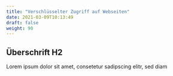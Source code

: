 ```yaml
---
title: "Verschlüsselter Zugriff auf Webseiten"
date: 2021-03-09T10:13:49
draft: false
weight: 90
---
```

## Überschrift H2

Lorem ipsum dolor sit amet, consetetur sadipscing elitr, sed diam 